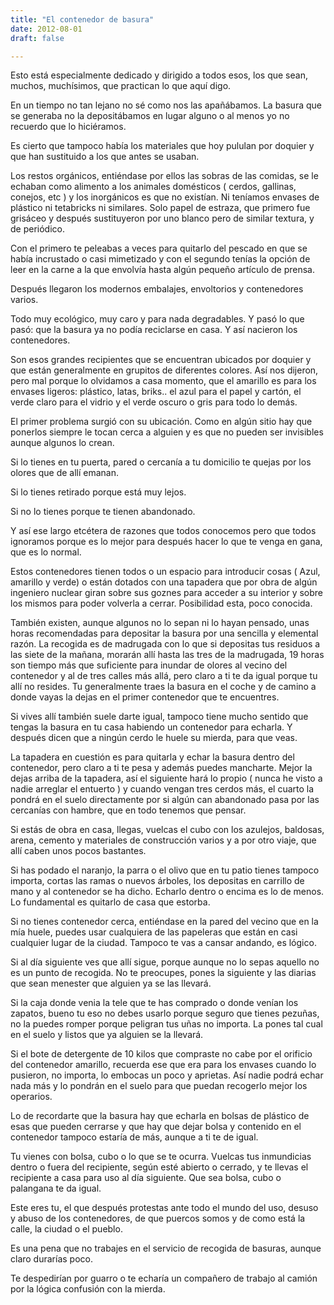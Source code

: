 ```yaml
---
title: "El contenedor de basura"
date: 2012-08-01
draft: false

---
```


Esto está especialmente dedicado y dirigido a todos esos, los que sean, muchos, muchísimos, que practican lo que aquí digo.

En un tiempo no tan lejano no sé como nos las apañábamos. La basura que se generaba no la depositábamos en lugar alguno o al menos yo no recuerdo que lo hiciéramos.

Es cierto que tampoco había los materiales que hoy pululan por doquier y que han sustituido a los que antes se usaban.

Los restos orgánicos, entiéndase por ellos las sobras de las comidas, se le echaban como alimento a los animales domésticos ( cerdos, gallinas, conejos, etc ) y los inorgánicos es que no existían. Ni teníamos envases de plástico ni tetabricks ni similares. Solo papel de estraza, que primero fue grisáceo y después sustituyeron por uno blanco pero de similar textura, y de periódico.

Con el primero te peleabas a veces para quitarlo del pescado en que se había incrustado o casi mimetizado y con el segundo tenías la opción de leer en la carne a la que envolvía hasta algún pequeño artículo de prensa.

Después llegaron los modernos embalajes, envoltorios y contenedores varios.

Todo muy ecológico, muy caro y para nada degradables. Y pasó lo que pasó: que la basura ya no podía reciclarse en casa. Y así nacieron los contenedores.

Son esos grandes recipientes que se encuentran ubicados por doquier y que están generalmente en grupitos de diferentes colores. Así nos dijeron, pero mal porque lo olvidamos a casa momento, que el amarillo es para los envases ligeros: plástico, latas, briks.. el azul para el papel y cartón, el verde claro para el vidrio y el verde oscuro o gris para todo lo demás.

El primer problema surgió con su ubicación. Como en algún sitio hay que ponerlos siempre le tocan cerca a alguien y es que no pueden ser invisibles aunque algunos lo crean.

Si lo tienes en tu puerta, pared o cercanía a tu domicilio te quejas por los olores que de allí emanan.

Si lo tienes retirado porque está muy lejos.

Si no lo tienes porque te tienen abandonado.

Y así ese largo etcétera de razones que todos conocemos pero que todos ignoramos porque es lo mejor para después hacer lo que te venga en gana, que es lo normal.

Estos contenedores tienen todos o un espacio para introducir cosas ( Azul, amarillo y verde) o están dotados con una tapadera que por obra de algún ingeniero nuclear giran sobre sus goznes para acceder a su interior y sobre los mismos para poder volverla a cerrar. Posibilidad esta, poco conocida.

También existen, aunque algunos no lo sepan ni lo hayan pensado, unas horas recomendadas para depositar la basura por una sencilla y elemental razón. La recogida es de madrugada con lo que si depositas tus residuos a las siete de la mañana, morarán allí hasta las tres de la madrugada, 19 horas son tiempo más que suficiente para inundar de olores al vecino del contenedor y al de tres calles más allá, pero claro a ti te da igual porque tu allí no resides. Tu generalmente traes la basura en el coche y de camino a donde vayas la dejas en el primer contenedor que te encuentres.

Si vives allí también suele darte igual, tampoco tiene mucho sentido que tengas la basura en tu casa habiendo un contenedor para echarla. Y después dicen que a ningún cerdo le huele su mierda, para que veas.

La tapadera en cuestión es para quitarla y echar la basura dentro del contenedor, pero claro a ti te pesa y además puedes mancharte. Mejor la dejas arriba de la tapadera, así el siguiente hará lo propio ( nunca he visto a nadie arreglar el entuerto ) y cuando vengan tres cerdos más, el cuarto la pondrá en el suelo directamente por si algún can abandonado pasa por las cercanías con hambre, que en todo tenemos que pensar.

Si estás de obra en casa, llegas, vuelcas el cubo con los azulejos, baldosas, arena, cemento y materiales de construcción varios y a por otro viaje, que allí caben unos pocos bastantes.

Si has podado el naranjo, la parra o el olivo que en tu patio tienes tampoco importa, cortas las ramas o nuevos árboles, los depositas en carrillo de mano y al contenedor se ha dicho. Echarlo dentro o encima es lo de menos. Lo fundamental es quitarlo de casa que estorba.

Si no tienes contenedor cerca, entiéndase en la pared del vecino que en la mía huele, puedes usar cualquiera de las papeleras que están en casi cualquier lugar de la ciudad. Tampoco te vas a cansar andando, es lógico.

Si al día siguiente ves que allí sigue, porque aunque no lo sepas aquello no es un punto de recogida. No te preocupes, pones la siguiente y las diarias que sean menester que alguien ya se las llevará.

Si la caja donde venia la tele que te has comprado o donde venían los zapatos, bueno tu eso no debes usarlo porque seguro que tienes pezuñas, no la puedes romper porque peligran tus uñas no importa. La pones tal cual en el suelo y listos que ya alguien se la llevará.

Si el bote de detergente de 10 kilos que compraste no cabe por el orificio del contenedor amarillo, recuerda ese que era para los envases cuando lo pusieron, no importa, lo embocas un poco y aprietas. Así nadie podrá echar nada más y lo pondrán en el suelo para que puedan recogerlo mejor los operarios.

Lo de recordarte que la basura hay que echarla en bolsas de plástico de esas que pueden cerrarse y que hay que dejar bolsa y contenido en el contenedor tampoco estaría de más, aunque a ti te de igual.

Tu vienes con bolsa, cubo o lo que se te ocurra. Vuelcas tus inmundicias dentro o fuera del recipiente, según esté abierto o cerrado, y te llevas el recipiente a casa para uso al día siguiente. Que sea bolsa, cubo o palangana te da igual.

Este eres tu, el que después protestas ante todo el mundo del uso, desuso y abuso de los contenedores, de que puercos somos y de como está la calle, la ciudad o el pueblo.

Es una pena que no trabajes en el servicio de recogida de basuras, aunque claro durarías poco.

Te despedirían por guarro o te echaría un compañero de trabajo al camión por la lógica confusión con la mierda.
